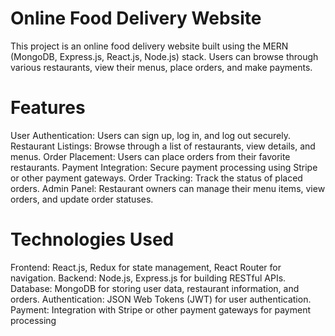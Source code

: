 # Online Food Delivery Website
<p>This project is an online food delivery website built using the MERN (MongoDB, Express.js, React.js, Node.js) stack. Users can browse through various restaurants, view their menus, place orders, and make payments.</p>
<b></b>

# Features
User Authentication: Users can sign up, log in, and log out securely.
Restaurant Listings: Browse through a list of restaurants, view details, and menus.
Order Placement: Users can place orders from their favorite restaurants.
Payment Integration: Secure payment processing using Stripe or other payment gateways.
Order Tracking: Track the status of placed orders.
Admin Panel: Restaurant owners can manage their menu items, view orders, and update order statuses.
# Technologies Used
Frontend: React.js, Redux for state management, React Router for navigation.
Backend: Node.js, Express.js for building RESTful APIs.
Database: MongoDB for storing user data, restaurant information, and orders.
Authentication: JSON Web Tokens (JWT) for user authentication.
Payment: Integration with Stripe or other payment gateways for payment processing
